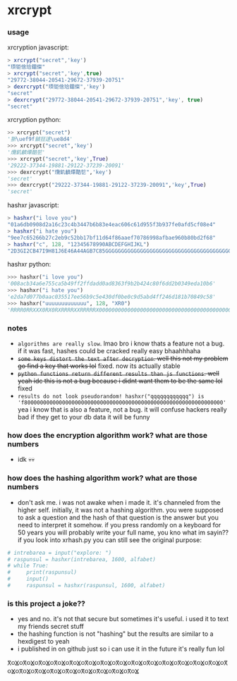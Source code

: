 # xrcrypt

### usage

xrcryption javascript:
```js
> xrcrypt("secret",'key')
"瑌钜倽珨鐳儏"
> xrcrypt("secret",'key',true)
"29772-38044-20541-29672-37939-20751"
> dexrcrypt("瑌钜倽珨鐳儏",'key')
"secret"
> dexrcrypt("29772-38044-20541-29672-37939-20751",'key', true)
"secret" 
```
xrcryption python:
```py
>> xrcrypt("secret") 
'狾\uef9f鍞狂迻\ue8d4'
>>> xrcrypt("secret",'key') 
'爦釠䶩燂酷乻'
>>> xrcrypt("secret",'key',True)  
'29222-37344-19881-29122-37239-20091'
>>> dexrcrypt("爦釠䶩燂酷乻",'key')                             
'secret'
>>> dexrcrypt("29222-37344-19881-29122-37239-20091",'key',True) 
'secret'
```

hashxr javascript:
```js
> hashxr("i love you")
"01a6db0908d2a16c23c4b3447b6b83e4eac606c61d955f3b937fe0afd5cf08e4"
> hashxr("i hate you")
"9ee7c65266b27c2eb9c52bb17bf11d64f86aaef70786998afbae960b80bd2f68"
> hashxr("c", 128, "12345678990ABCDEFGHIJKL")
"2D3GI2CB47I9H81J6E46A44AGB7C85GGGGGGGGGGGGGGGGGGGGGGGGGGGGGGGGGGGGGGGGGGGGGGGGGGGGGGGGGGGGGGGGGGGGGGGGGGGGGGGGGGGGGGGGGGGGGGGGGG"
```
hashxr python:
```py
>>> hashxr("i love you")
'008acb34a6e755ca5b49ff2ffdadd0ad8363f9b2b424c80f6dd2b0349eda10b6'
>>> hashxr("i hate you") 
'e2da7d077b0aac035517ee56b9c5e430df0be0c9d5abd4ff246d181b70849c58'
>>> hashxr("uuuuuuuuuuuuu", 128, "XR0") 
'RRRR0RRXXX0RX0RXRRRRXXRRRRRX0000000000000000000000000000000000000000000000000000000000000000000000000000000000000000000000000000'
```

### notes

- `algorithms are really slow`. lmao bro i know thats a feature not a bug. if it was fast, hashes could be cracked really easy bhaahhhaha
- ~~`some keys distort the text after decryption`. well this not my problem go find a key that works lol~~ fixed. now its actually stable
- ~~`python functions return different results than js functions`. well yeah idc this is not a bug because i didnt want them to be the same lol~~ fixed
- `results do not look pseudorandom! hashxr("qqqqqqqqqqqq") is 'f800000000000000000000000000000000000000000000000000000000000000'` yea i know that is also a feature, not a bug. it will confuse hackers really bad if they get to your db data it will be funny

### how does the encryption algorithm work? what are those numbers

- idk 💀💀

### how does the hashing algorithm work? what are those numbers

- don't ask me. i was not awake when i made it. it's channeled from the higher self. initially, it was not a hashing algorithm. you were supposed to ask a question and the hash of that question is the answer but you need to interpret it somehow. if you press randomly on a keyboard for 50 years you will probably write your full name, you kno what im sayin?? if you look into xrhash.py you can still see the original purpose:
```py
# intrebarea = input("explore: ")
# raspunsul = hashxr(intrebarea, 1600, alfabet)
# while True:
#     print(raspunsul)
#     input()
#     raspunsul = hashxr(raspunsul, 1600, alfabet)
```

### is this project a joke??

- yes and no. it's not that secure but sometimes it's useful. i used it to text my friends secret stuff
- the hashing function is not "hashing" but the results are similar to a hexdigest to yeah
- i published in on github just so i can use it in the future it's really fun lol








𐋁૦ⴴ૦𐋁૦ⴴ૦𐋁૦ⴴ૦𐋁૦ⴴ૦𐋁૦ⴴ૦𐋁૦ⴴ૦𐋁૦ⴴ૦𐋁૦ⴴ૦𐋁૦ⴴ૦𐋁૦ⴴ૦𐋁૦ⴴ૦𐋁૦ⴴ૦𐋁૦ⴴ૦𐋁૦ⴴ૦𐋁૦ⴴ૦𐋁૦ⴴ૦𐋁૦ⴴ૦𐋁૦ⴴ૦𐋁૦ⴴ૦𐋁૦ⴴ૦𐋁૦ⴴ૦𐋁૦ⴴ૦𐋁૦ⴴ
